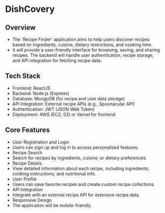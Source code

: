 # DishCovery


## Overview

- The 'Recipe Finder' application aims to help users discover recipes based on ingredients, cuisine, dietary restrictions, and cooking time.
- It will provide a user-friendly interface for browsing, saving, and sharing recipes. The backend will handle user authentication, recipe storage, and API integration for fetching recipe data.

## Tech Stack
  - Frontend: ReactJS
  - Backend: Node.js (Express)
  - Database: MongoDB (for recipe and user data storage)
  - API Integration: External recipe APIs (e.g., Spoonacular API)
  - Authentication: JWT (JSON Web Token)
  - Deployment: AWS (EC2, S3) or Vercel for frontend

## Core Features
 - User Registration and Login
 - Users can sign up and log in to access personalized features.
 - Recipe Search
 - Search for recipes by ingredients, cuisine, or dietary preferences.
 - Recipe Details
 - View detailed information about each recipe, including ingredients, cooking instructions, and nutritional info.
 - User Profile
 - Users can save favorite recipes and create custom recipe collections.
 - API Integration
 - Integrate with an external recipe API for extensive recipe data.
 - Responsive Design
 - The application will be mobile-friendly.
